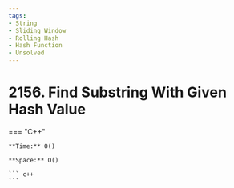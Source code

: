 ```yaml
---
tags:
- String
- Sliding Window
- Rolling Hash
- Hash Function
- Unsolved
---
```



# 2156. Find Substring With Given Hash Value

=== "C++"

    **Time:** O()

    **Space:** O()

    ``` c++
    ```